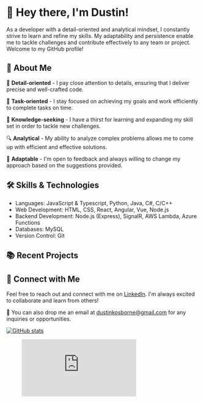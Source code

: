 # 👋 Hey there, I'm Dustin!

As a developer with a detail-oriented and analytical mindset, I constantly strive to learn and refine my skills. My adaptability and persistence enable me to tackle challenges and contribute effectively to any team or project. Welcome to my GitHub profile!

## 🚀 About Me

🔎 **Detail-oriented** - I pay close attention to details, ensuring that I deliver precise and well-crafted code.

🎯 **Task-oriented** - I stay focused on achieving my goals and work efficiently to complete tasks on time.

🧠 **Knowledge-seeking** - I have a thirst for learning and expanding my skill set in order to tackle new challenges.

🔍 **Analytical** - My ability to analyze complex problems allows me to come up with efficient and effective solutions.

🌟 **Adaptable** - I'm open to feedback and always willing to change my approach based on the suggestions provided.

## 🛠️ Skills & Technologies

* Languages: JavaScript & Typescript, Python, Java, C#, C/C++
* Web Development: HTML, CSS, React, Angular, Vue, Node.js
* Backend Development: Node.js (Express), SignalR, AWS Lambda, Azure Functions
* Databases: MySQL
* Version Control: Git

## 📚 Recent Projects


## 🤝 Connect with Me

Feel free to reach out and connect with me on [LinkedIn](https://www.linkedin.com/in/dustin-k-osborne). I'm always excited to collaborate and learn from others!

💌 You can also drop me an email at [dustinkosborne@gmail.com](mailto:dustinkosborne@gmail.com) for any inquiries or opportunities.

[![GitHub stats](https://github-readme-stats.vercel.app/api?username=duhsten&show_icons=true&theme=radical)](https://github.com/duhsten/github-readme-stats)

<figure><embed src="https://wakatime.com/share/@5b28b2d4-445c-49e9-8012-97609df67985/5d80aa38-cacf-41b1-940c-bfcb9e487ba0.svg"></embed></figure>
